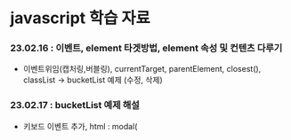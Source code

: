 # javascript 학습 자료
### 23.02.16 : 이벤트, element 타겟방법, element 속성 및 컨텐츠 다루기
   - 이벤트위임(캡처링,버블링), currentTarget, parentElement, closest(), classList
     -> bucketList 예제 (수정, 삭제)
     &nbsp;
     
### 23.02.17 : bucketList 예제 해설 
   - 키보드 이벤트 추가, html : modal(<dialog>태그), <template> 태그 
   - 화면구현 평가 해설: 레이아웃- flex, grid, box-sizing: border-box / content-box
    &nbsp;
   
### 23.02.20 : 모던 자바스크립트 예제 수업 1 ~ 9장
   `https://github.com/AlbertoMontalesi/The-complete-guide-to-modern-JavaScript` 
   - 고차함수 : map, filter, forEach, reduce 
   - 구조분해(배열, 객체)
   - 배열 : Array.from()
   - spread : ...이터럴객체 & 객체 리터럴
   
### 23.02.21 : 고차함수 개념정의(예제 작성, 풀이)-map/filter/reduce/forEach.., 모던 자바스크립트 예제 수업 16장 Set, Map
### 23.02.22 : 21일 학습내용 test, 풀이 / Symbol, promise(동기:순차처리, 비동기)-> html렌더링(JSON좌표) + Map 예제 
